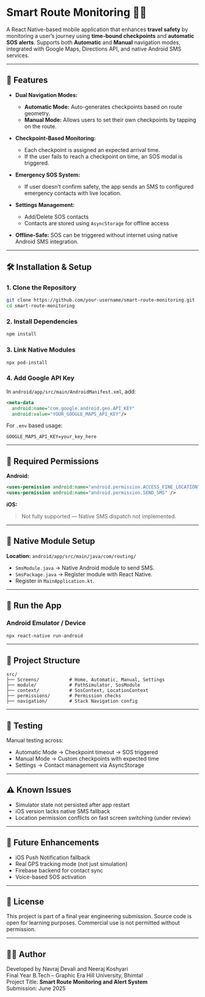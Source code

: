 
# Smart Route Monitoring 🚦📍

A React Native-based mobile application that enhances **travel safety** by monitoring a user’s journey using **time-bound checkpoints** and **automatic SOS alerts**. Supports both **Automatic** and **Manual** navigation modes, integrated with Google Maps, Directions API, and native Android SMS services.

---

## 📌 Features

- **Dual Navigation Modes:**
  - **Automatic Mode:** Auto-generates checkpoints based on route geometry.
  - **Manual Mode:** Allows users to set their own checkpoints by tapping on the route.
  
- **Checkpoint-Based Monitoring:**
  - Each checkpoint is assigned an expected arrival time.
  - If the user fails to reach a checkpoint on time, an SOS modal is triggered.

- **Emergency SOS System:**
  - If user doesn’t confirm safety, the app sends an SMS to configured emergency contacts with live location.

- **Settings Management:**
  - Add/Delete SOS contacts
  - Contacts are stored using `AsyncStorage` for offline access

- **Offline-Safe:** SOS can be triggered without internet using native Android SMS integration.

---

## 🛠 Installation & Setup

### 1. Clone the Repository

```bash
git clone https://github.com/your-username/smart-route-monitoring.git
cd smart-route-monitoring
```

### 2. Install Dependencies

```bash
npm install
```

### 3. Link Native Modules

```bash
npx pod-install
```

### 4. Add Google API Key

In `android/app/src/main/AndroidManifest.xml`, add:

```xml
<meta-data
  android:name="com.google.android.geo.API_KEY"
  android:value="YOUR_GOOGLE_MAPS_API_KEY"/>
```

For `.env` based usage:

```env
GOOGLE_MAPS_API_KEY=your_key_here
```

---

## 📱 Required Permissions

**Android:**
```xml
<uses-permission android:name="android.permission.ACCESS_FINE_LOCATION" />
<uses-permission android:name="android.permission.SEND_SMS" />
```

**iOS:**
> Not fully supported — Native SMS dispatch not implemented.

---

## 🧩 Native Module Setup

**Location:** `android/app/src/main/java/com/routing/`

- `SmsModule.java` → Native Android module to send SMS.
- `SmsPackage.java` → Register module with React Native.
- Register in `MainApplication.kt`.

---

## 🚀 Run the App

### Android Emulator / Device
```bash
npx react-native run-android
```

---

## 📂 Project Structure

```plaintext
src/
├── Screens/           # Home, Automatic, Manual, Settings
├── module/            # PathSimulator, SosModule
├── context/           # SosContext, LocationContext
├── permissions/       # Permission checks
├── navigation/        # Stack Navigation config
```

---

## 🧪 Testing

Manual testing across:
- Automatic Mode → Checkpoint timeout → SOS triggered
- Manual Mode → Custom checkpoints with expected time
- Settings → Contact management via AsyncStorage

---

## ⚠️ Known Issues

- Simulator state not persisted after app restart
- iOS version lacks native SMS fallback
- Location permission conflicts on fast screen switching (under review)

---

## 🧠 Future Enhancements

- iOS Push Notification fallback
- Real GPS tracking mode (not just simulation)
- Firebase backend for contact sync
- Voice-based SOS activation

---

## 📜 License

This project is part of a final year engineering submission. Source code is open for learning purposes. Commercial use is not permitted without permission.

---

## 👨‍🎓 Author

Developed by Navraj Devali and Neeraj Koshyari<br> 
Final Year B.Tech – Graphic Era Hill University, Bhimtal<br>
Project Title: **Smart Route Monitoring and Alert System**  
Submission: June 2025
